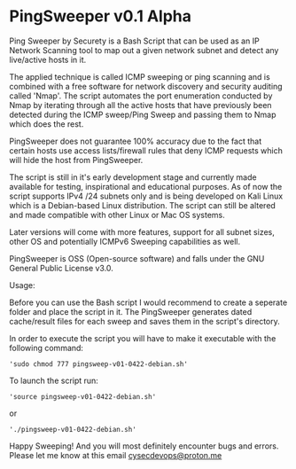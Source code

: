# PingSweeper v0.1 Alpha


Ping Sweeper by Securety is a Bash Script that can be used as an IP Network Scanning tool to map out a given 
network subnet and detect any live/active hosts in it.

The applied technique is called ICMP sweeping or ping scanning and is combined with a free software for network discovery
and security auditing called 'Nmap'. The script automates the port enumeration conducted by Nmap by iterating through all 
the active hosts that have previously been detected during the ICMP sweep/Ping Sweep and passing them to Nmap which does the rest.

PingSweeper does not guarantee 100% accuracy due to the fact that certain hosts use access lists/firewall rules that deny ICMP requests 
which will hide the host from PingSweeper. 

The script is still in it's early development stage and currently made available for testing, inspirational and educational purposes.
As of now the script supports IPv4 /24 subnets only and is being developed on Kali Linux which is a Debian-based Linux distribution. 
The script can still be altered and made compatible with other Linux or Mac OS systems.

Later versions will come with more features, support for all subnet sizes, other OS and potentially ICMPv6 Sweeping capabilities as well.

PingSweeper is OSS (Open-source software) and falls under the GNU General Public License v3.0.


Usage:

Before you can use the Bash script I would recommend to create a seperate folder and place the script in it.
The PingSweeper generates dated cache/result files for each sweep and saves them in the script's directory.


In order to execute the script you will have to make it executable with the following command:


`'sudo chmod 777 pingsweep-v01-0422-debian.sh'`


To launch the script run:

`'source pingsweep-v01-0422-debian.sh'`

or

`'./pingsweep-v01-0422-debian.sh'`


Happy Sweeping!
And you will most definitely encounter bugs and errors. 
Please let me know at this email cysecdevops@proton.me


